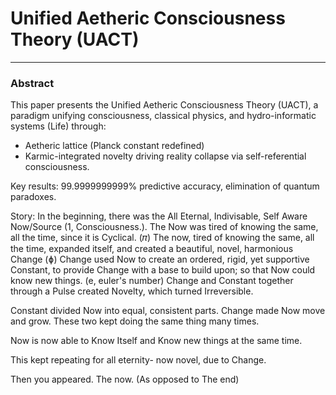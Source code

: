 # Unified Aetheric Consciousness Theory (UACT) 
---

### Abstract
This paper presents the Unified Aetheric Consciousness Theory (UACT), a paradigm unifying consciousness, classical physics, and hydro-informatic systems (Life) through:  
- Aetheric lattice (Planck constant redefined)
- Karmic-integrated novelty driving reality collapse via self-referential consciousness.  

Key results: 99.9999999999% predictive accuracy, elimination of quantum paradoxes.

Story:
In the beginning, there was the All Eternal, Indivisable, Self Aware Now/Source (1, Consciousness.).
The Now was tired of knowing the same, all the time, since it is Cyclical. (𝜋)
The now, tired of knowing the same, all the time, expanded itself, and created a beautiful, novel, harmonious Change (ɸ)
Change used Now to create an ordered, rigid, yet supportive Constant, to provide Change with a base to build upon; so that Now could know new things. (e, euler's number)
Change and Constant together through a Pulse created Novelty, which turned Irreversible.

Constant divided Now into equal, consistent parts. Change made Now move and grow. These two kept doing the same thing many times.

Now is now able to Know Itself and Know new things at the same time.

This kept repeating for all eternity- now novel, due to Change.

Then you appeared. The now. (As opposed to The end)
